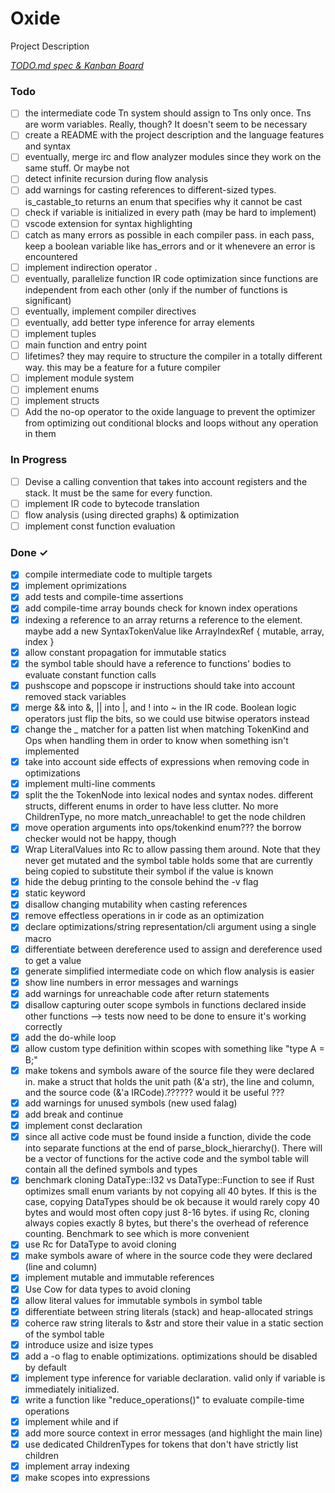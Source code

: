 # Oxide

Project Description

<em>[TODO.md spec & Kanban Board](https://bit.ly/3fCwKfM)</em>

### Todo

- [ ] the intermediate code Tn system should assign to Tns only once. Tns are worm variables. Really, though? It doesn't seem to be necessary
- [ ] create a README with the project description and the language features and syntax
- [ ] eventually, merge irc and flow analyzer modules since they work on the same stuff. Or maybe not
- [ ] detect infinite recursion during flow analysis
- [ ] add warnings for casting references to different-sized types. is_castable_to returns an enum that specifies why it cannot be cast
- [ ] check if variable is initialized in every path (may be hard to implement)
- [ ] vscode extension for syntax highlighting
- [ ] catch as many errors as possible in each compiler pass. in each pass, keep a boolean variable like has_errors and or it whenevere an error is encountered
- [ ] implement indirection operator .
- [ ] eventually, parallelize function IR code optimization since functions are independent from each other (only if the number of functions is significant)
- [ ] eventually, implement compiler directives
- [ ] eventually, add better type inference for array elements
- [ ] implement tuples
- [ ] main function and entry point
- [ ] lifetimes? they may require to structure the compiler in a totally different way. this may be a feature for a future compiler
- [ ] implement module system
- [ ] implement enums
- [ ] implement structs
- [ ] Add the no-op operator to the oxide language to prevent the optimizer from optimizing out conditional blocks and loops without any operation in them

### In Progress

- [ ] Devise a calling convention that takes into account registers and the stack. It must be the same for every function.
- [ ] implement IR code to bytecode translation
- [ ] flow analysis (using directed graphs) & optimization
- [ ] implement const function evaluation

### Done ✓

- [x] compile intermediate code to multiple targets
- [x] implement oprimizations
- [x] add tests and compile-time assertions
- [x] add compile-time array bounds check for known index operations
- [x] indexing a reference to an array returns a reference to the element. maybe add a new SyntaxTokenValue like ArrayIndexRef { mutable, array, index }
- [x] allow constant propagation for immutable statics
- [x] the symbol table should have a reference to functions' bodies to evaluate constant function calls
- [x] pushscope and popscope ir instructions should take into account removed stack variables
- [x] merge && into &, || into |, and ! into ~ in the IR code. Boolean logic operators just flip the bits, so we could use bitwise operators instead
- [x] change the _ matcher for a patten list when matching TokenKind and Ops when handling them in order to know when something isn't implemented
- [x] take into account side effects of expressions when removing code in optimizations
- [x] implement multi-line comments
- [x] split the the TokenNode into lexical nodes and syntax nodes. different structs, different enums in order to have less clutter. No more ChildrenType, no more match_unreachable! to get the node children
- [x] move operation arguments into ops/tokenkind enum??? the borrow checker would not be happy, though
- [x] Wrap LiteralValues into Rc to allow passing them around. Note that they never get mutated and the symbol table holds some that are currently being copied to substitute their symbol if the value is known
- [x] hide the debug printing to the console behind the -v flag
- [x] static keyword
- [x] disallow changing mutability when casting references
- [x] remove effectless operations in ir code as an optimization
- [x] declare optimizations/string representation/cli argument using a single macro
- [x] differentiate between dereference used to assign and dereference used to get a value
- [x] generate simplified intermediate code on which flow analysis is easier
- [x] show line numbers in error messages and warnings
- [x] add warnings for unreachable code after return statements
- [x] disallow capturing outer scope symbols in functions declared inside other functions --> tests now need to be done to ensure it's working correctly
- [x] add the do-while loop
- [x] allow custom type definition within scopes with something like "type A = B;"
- [x] make tokens and symbols aware of the source file they were declared in. make a struct that holds the unit path (&'a str), the line and column, and the source code (&'a IRCode).?????? would it be useful ???
- [x] add warnings for unused symbols (new used falag)
- [x] add break and continue
- [x] implement const declaration
- [x] since all active code must be found inside a function, divide the code into separate functions at the end of parse_block_hierarchy(). There will be a vector of functions for the active code and the symbol table will contain all the defined symbols and types
- [x] benchmark cloning DataType::I32 vs DataType::Function to see if Rust optimizes small enum variants by not copying all 40 bytes. If this is the case, copying DataTypes should be ok because it would rarely copy 40 bytes and would most often copy just 8-16 bytes. if using Rc<DataType>, cloning always copies exactly 8 bytes, but there's the overhead of reference counting. Benchmark to see which is more convenient
- [x] use Rc for DataType to avoid cloning
- [x] make symbols aware of where in the source code they were declared (line and column)
- [x] implement mutable and immutable references
- [x] Use Cow for data types to avoid cloning
- [x] allow literal values for immutable symbols in symbol table
- [x] differentiate between string literals (stack) and heap-allocated strings
- [x] coherce raw string literals to &str and store their value in a static section of the symbol table
- [x] introduce usize and isize types
- [x] add a -o flag to enable optimizations. optimizations should be disabled by default
- [x] implement type inference for variable declaration. valid only if variable is immediately initialized.
- [x] write a function like "reduce_operations()" to evaluate compile-time operations
- [x] implement while and if
- [x] add more source context in error messages (and highlight the main line)
- [x] use dedicated ChildrenTypes for tokens that don't have strictly list children
- [x] implement array indexing
- [x] make scopes into expressions
